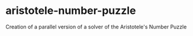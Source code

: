 # aristotele-number-puzzle
Creation of a parallel version of a solver of the Aristotele's Number Puzzle
